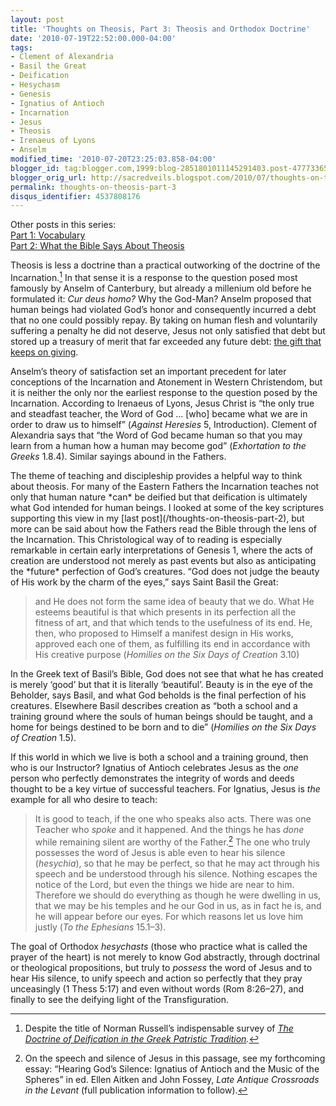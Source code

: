 ```yaml
---
layout: post
title: 'Thoughts on Theosis, Part 3: Theosis and Orthodox Doctrine'
date: '2010-07-19T22:52:00.000-04:00'
tags:
- Clement of Alexandria
- Basil the Great
- Deification
- Hesychasm
- Genesis
- Ignatius of Antioch
- Incarnation
- Jesus
- Theosis
- Irenaeus of Lyons
- Anselm
modified_time: '2010-07-20T23:25:03.858-04:00'
blogger_id: tag:blogger.com,1999:blog-2851801011145291403.post-4777336507776193834
blogger_orig_url: http://sacredveils.blogspot.com/2010/07/thoughts-on-theosis-part-3-theosis-and.html
permalink: thoughts-on-theosis-part-3
disqus_identifier: 4537808176
---
```


Other posts in this series:  
[Part 1: Vocabulary](/thoughts-on-theosis-part-1)  
[Part 2: What the Bible Says About Theosis](/thoughts-on-theosis-part-2)

Theosis is less a doctrine than a practical outworking of the doctrine of the Incarnation.[^1] In that sense it is a response to the question posed most famously by Anselm of Canterbury, but already a millenium old before he formulated it: *Cur deus homo?* Why the God-Man? Anselm proposed that human beings had violated God’s honor and consequently incurred a debt that no one could possibly repay. By taking on human flesh and voluntarily suffering a penalty he did not deserve, Jesus not only satisfied that debt but stored up a treasury of merit that far exceeded any future debt: [the gift that keeps on giving](/anselm-on-the-atonement).

Anselm’s theory of satisfaction set an important precedent for later conceptions of the Incarnation and Atonement in Western Christendom, but it is neither the only nor the earliest response to the question posed by the Incarnation. According to Irenaeus of Lyons, Jesus Christ is “the only true and steadfast teacher, the Word of God … [who] became what we are in order to draw us to himself” (*Against Heresies* 5, Introduction). Clement of Alexandria says that “the Word of God became human so that you may learn from a human how a human may become god” (*Exhortation to the Greeks* 1.8.4). Similar sayings abound in the Fathers.

<!--excerpt.start-->The theme of teaching and discipleship provides a helpful way to think about theosis. For many of the Eastern Fathers the Incarnation teaches not only that human nature *can* be deified but that deification is ultimately what God intended for human beings.<!--excerpt.end--> I looked at some of the key scriptures supporting this view in my [last post](/thoughts-on-theosis-part-2), but more can be said about how the Fathers read the Bible through the lens of the Incarnation. This Christological way of to reading is especially remarkable in certain early interpretations of Genesis 1, where the acts of creation are understood not merely as past events but also as anticipating the *future* perfection of God’s creatures. “God does not judge the beauty of His work by the charm of the eyes,” says Saint Basil the Great:

>and He does not form the same idea of beauty that we do. What He esteems beautiful is that which presents in its perfection all the fitness of art, and that which tends to the usefulness of its end. He, then, who proposed to Himself a manifest design in His works, approved each one of them, as fulfilling its end in accordance with His creative purpose (*Homilies on the Six Days of Creation* 3.10)

In the Greek text of Basil’s Bible, God does not see that what he has created is merely ‘good’ but that it is literally ‘beautiful’. Beauty is in the eye of the Beholder, says Basil, and what God beholds is the final perfection of his creatures. Elsewhere Basil describes creation as “both a school and a training ground where the souls of human beings should be taught, and a home for beings destined to be born and to die” (*Homilies on the Six Days of Creation* 1.5).

If this world in which we live is both a school and a training ground, then who is our Instructor? Ignatius of Antioch celebrates Jesus as the *one* person who perfectly demonstrates the integrity of words and deeds thought to be a key virtue of successful teachers. For Ignatius, Jesus is *the* example for all who desire to teach:

>It is good to teach, if the one who speaks also acts. There was one Teacher who *spoke* and it happened. And the things he has *done* while remaining silent are worthy of the Father.[^2] The one who truly possesses the word of Jesus is able even to hear his silence (*hesychia*), so that he may be perfect, so that he may act through his speech and be understood through his silence. Nothing escapes the notice of the Lord, but even the things we hide are near to him. Therefore we should do everything as though he were dwelling in us, that we may be his temples and he our God in us, as in fact he is, and he will appear before our eyes. For which reasons let us love him justly (*To the Ephesians* 15.1–3).

The goal of Orthodox *hesychasts* (those who practice what is called the prayer of the heart) is not merely to know God abstractly, through doctrinal or theological propositions, but truly to *possess* the word of Jesus and to hear His silence, to unify speech and action so perfectly that they pray unceasingly (1 Thess 5:17) and even without words (Rom 8:26–27), and finally to see the deifying light of the Transfiguration.

[^1]: Despite the title of Norman Russell’s indispensable survey of *[The Doctrine of Deification in the Greek Patristic Tradition](http://www.amazon.com/Doctrine-Deification-Patristic-Tradition-Christian/dp/0199205973?ie=UTF8&tag=sacrveil-20&link_code=btl&camp=213689&creative=392969).*

[^2]: On the speech and silence of Jesus in this passage, see my forthcoming essay: “Hearing God’s Silence: Ignatius of Antioch and the Music of the Spheres” in ed. Ellen Aitken and John Fossey, *Late Antique Crossroads in the Levant* (full publication information to follow).